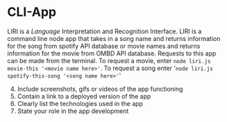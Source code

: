 # CLI-App
LIRI is a _Language_ Interpretation and Recognition Interface. LIRI is a command line node app that takes in a song name and returns information for the song from spotify API database or movie names and returns information for the movie from OMBD API database. Requests to this app can be made from the terminal. To request a movie, enter `node liri.js movie-this '<movie name here>'`. To request a song enter '`node liri.js spotify-this-song '<song name here>'`'

<!-- 1. Clearly state the problem the app is trying to solve (i.e. what is it doing and why) -->
<!-- 2. Give a high-level overview of how the app is organized -->
<!-- 3. Give start-to-finish instructions on how to run the app -->
4. Include screenshots, gifs or videos of the app functioning
5. Contain a link to a deployed version of the app
6. Clearly list the technologies used in the app
7. State your role in the app development
